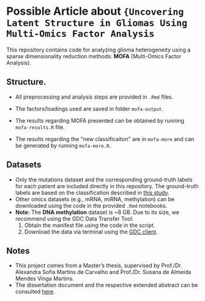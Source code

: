 # Possible Article about `{Uncovering Latent Structure in Gliomas Using Multi-Omics Factor Analysis`

This repository contains code for analyzing glioma heterogeneity using a sparse dimensionality reduction methods: **MOFA** (Multi-Omics Factor Analysis).

## Structure.
- All preprocessing and analysis steps are provided in `.Rmd` files.

- The factors/loadings used are saved in folder `mofa-output`.
- The results regarding MOFA presented can be obtained by running `mofa-results.R` file.
- The results regarding the "new classificaiton" are in `mofa-more` and can be generated by running `mofa-more.R`. 

## Datasets
- Only the mutations dataset and the corresponding ground-truth labels for each patient are included directly in this repository. The ground-truth labels are based on the classification described in [this study](https://www.biorxiv.org/content/10.1101/2023.02.19.529134v3.full.pdf).
- Other omics datasets (e.g., mRNA, miRNA, methylation) can be downloaded using the code in the provided `.Rmd` notebooks.
- **Note:** The **DNA methylation** dataset is ~8 GB. Due to its size, we recommend using the GDC Data Transfer Tool:
  1. Obtain the manifest file using the code in the script.
  2. Download the data via terminal using the [GDC client](https://gdc.cancer.gov/access-data/gdc-data-transfer-tool).


## Notes
- This project comes from a Master’s thesis, supervised by Prof./Dr. Alexandra Sofia Martins de Carvalho and Prof./Dr. Susana de Almeida Mendes Vinga Martins.
- The dissertation document and the respective extended abstract can be consulted [here](https://fenix.tecnico.ulisboa.pt/cursos/mecd/dissertacao/1972678479056529). 

